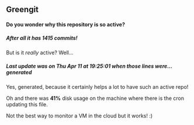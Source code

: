 ## Greengit

#### Do you wonder why this repository is so active?

##### After all it has 1415 commits!

But is it *really* active? Well...

##### Last update was on Thu Apr 11 at 19:25:01 when those lines were... generated

Yes, generated, because it certainly helps a lot to have such an active repo!

Oh and there was **41%** disk usage on the machine
where there is the cron updating this file.

Not the best way to monitor a VM in the cloud but it works! :)
